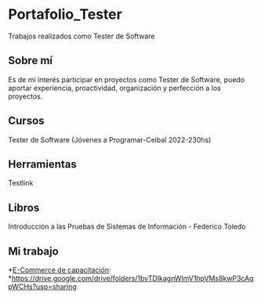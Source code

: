 # Portafolio_Tester
Trabajos realizados como Tester de Software

## Sobre mí
Es de mi interés participar en proyectos como Tester de Software, puedo aportar experiencia, proactividad, organización y perfección a los proyectos.

## Cursos
Tester de Software (Jóvenes a Programar-Ceibal 2022-230hs) 

## Herramientas
Testlink

## Libros
Introducción a las Pruebas de Sistemas de Información - Federico Toledo

## Mi trabajo
*[E-Commerce de capacitación](https://japceibal.github.io/e-mercado-TESTING/index.html):
*https://drive.google.com/drive/folders/1bvTDlkagnWlmV1hpVMs8kwP3cAqpWCHs?usp=sharing
